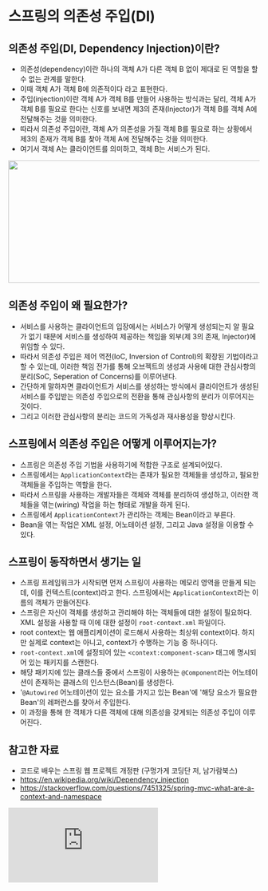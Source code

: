# 스프링의 의존성 주입(DI)

## 의존성 주입(DI, Dependency Injection)이란?
* 의존성(dependency)이란 하나의 객체 A가 다른 객체 B 없이 제대로 된 역할을 할 수 없는 관계를 말한다.
* 이때 객체 A가 객체 B에 의존적이다 라고 표현한다.
* 주입(injection)이란 객체 A가 객체 B를 만들어 사용하는 방식과는 달리, 객체 A가 객체 B를 필요로 한다는 신호를 보내면 제3의 존재(Injector)가 객체 B를 객체 A에 전달해주는 것을 의미한다.
* 따라서 의존성 주입이란, 객체 A가 의존성을 가질 객체 B를 필요로 하는 상황에서 제3의 존재가 객체 B를 찾아 객체 A에 전달해주는 것을 의미한다.
* 여기서 객체 A는 클라이언트를 의미하고, 객체 B는 서비스가 된다.

<img src="https://blog.kakaocdn.net/dn/vUNOi/btqANDRfQM4/rMZxO7DmxWwlj7lhj1lR51/img.png" srcset="https://img1.daumcdn.net/thumb/R1280x0/?scode=mtistory2&amp;fname=https%3A%2F%2Fblog.kakaocdn.net%2Fdn%2FvUNOi%2FbtqANDRfQM4%2FrMZxO7DmxWwlj7lhj1lR51%2Fimg.png" data-filename="di.png" data-origin-width="829" data-origin-height="352" width="578" height="245" data-ke-mobilestyle="widthContent">
 
## 의존성 주입이 왜 필요한가?
* 서비스를 사용하는 클라이언트의 입장에서는 서비스가 어떻게 생성되는지 알 필요가 없기 때문에 서비스를 생성하여 제공하는 책임을 외부(제 3의 존재, Injector)에 위임할 수 있다.
* 따라서 의존성 주입은 제어 역전(IoC, Inversion of Control)의 확장된 기법이라고 할 수 있는데, 이러한 책임 전가를 통해 오브젝트의 생성과 사용에 대한 관심사항의 분리(SoC, Seperation of Concerns)를 이루어낸다.
* 간단하게 말하자면 클라이언트가 서비스를 생성하는 방식에서 클라이언트가 생성된 서비스를 주입받는 의존성 주입으로의 전환을 통해 관심사항의 분리가 이루어지는 것이다.
* 그리고 이러한 관심사항의 분리는 코드의 가독성과 재사용성을 향상시킨다.
 
## 스프링에서 의존성 주입은 어떻게 이루어지는가?
* 스프링은 의존성 주입 기법을 사용하기에 적합한 구조로 설계되어있다.
* 스프링에서는 `ApplicationContext`라는 존재가 필요한 객체들을 생성하고, 필요한 객체들을 주입하는 역할을 한다.
* 따라서 스프링을 사용하는 개발자들은 객체와 객체를 분리하여 생성하고, 이러한 객체들을 엮는(wiring) 작업을 하는 형태로 개발을 하게 된다.
* 스프링에서 `ApplicationContext`가 관리하는 객체는 Bean이라고 부른다.
* Bean을 엮는 작업은 XML 설정, 어노테이션 설정, 그리고 Java 설정을 이용할 수 있다.
 

## 스프링이 동작하면서 생기는 일
* 스프링 프레임워크가 시작되면 먼저 스프링이 사용하는 메모리 영역을 만들게 되는데, 이를 컨텍스트(context)라고 한다. 스프링에서는 `ApplicationContext`라는 이름의 객체가 만들어진다.
* 스프링은 자신이 객체를 생성하고 관리해야 하는 객체들에 대한 설정이 필요하다. XML 설정을 사용할 때 이에 대한 설정이 `root-context.xml` 파일이다.
* root context는 웹 애플리케이션이 로드해서 사용하는 최상위 context이다. 하지만 실제로 context는 아니고, context가 수행하는 기능 중 하나이다.
* `root-context.xml`에 설정되어 있는 `<context:component-scan>` 태그에 명시되어 있는 패키지를 스캔한다.
* 해당 패키지에 있는 클래스들 중에서 스프링이 사용하는 `@Component`라는 어노테이션이 존재하는 클래스의 인스턴스(Bean)를 생성한다.
* '`@Autowired` 어노테이션이 있는 요소를 가지고 있는 Bean'에 '해당 요소가 필요한 Bean'의 레퍼런스를 찾아서 주입한다.
* 이 과정을 통해 한 객체가 다른 객체에 대해 의존성을 갖게되는 의존성 주입이 이루어진다.

## 참고한 자료
* 코드로 배우는 스프링 웹 프로젝트 개정판 (구멍가게 코딩단 저, 남가람북스)
* https://en.wikipedia.org/wiki/Dependency_injection
* https://stackoverflow.com/questions/7451325/spring-mvc-what-are-a-context-and-namespace

![equation](http://www.sciweavers.org/tex2img.php?eq=1%2Bsin%28mc%5E2%29&bc=White&fc=Black&im=jpg&fs=12&ff=arev&edit=)